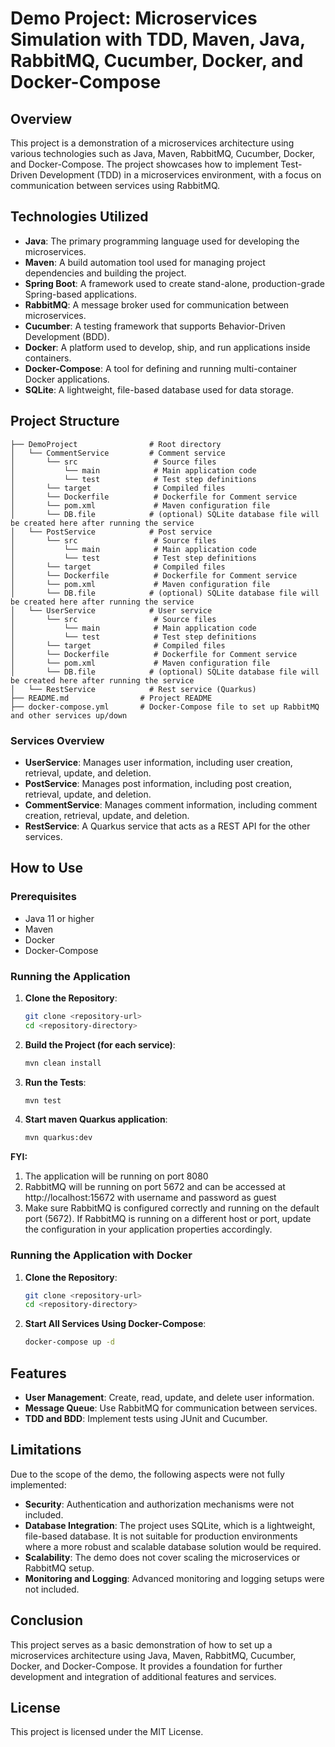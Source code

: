 # Demo Project: Microservices Simulation with TDD, Maven, Java, RabbitMQ, Cucumber, Docker, and Docker-Compose

## Overview

This project is a demonstration of a microservices architecture using various technologies such as Java, Maven, RabbitMQ, Cucumber, Docker, and Docker-Compose. The project showcases how to implement Test-Driven Development (TDD) in a microservices environment, with a focus on communication between services using RabbitMQ.

## Technologies Utilized

- **Java**: The primary programming language used for developing the microservices.
- **Maven**: A build automation tool used for managing project dependencies and building the project.
- **Spring Boot**: A framework used to create stand-alone, production-grade Spring-based applications.
- **RabbitMQ**: A message broker used for communication between microservices.
- **Cucumber**: A testing framework that supports Behavior-Driven Development (BDD).
- **Docker**: A platform used to develop, ship, and run applications inside containers.
- **Docker-Compose**: A tool for defining and running multi-container Docker applications.
- **SQLite**: A lightweight, file-based database used for data storage.

## Project Structure
```
├── DemoProject                # Root directory
│   └── CommentService         # Comment service
│       └── src                 # Source files
│           └── main            # Main application code
│           └── test            # Test step definitions    
│       └── target              # Compiled files
│       └── Dockerfile          # Dockerfile for Comment service
│       └── pom.xml             # Maven configuration file
│       └── DB.file            # (optional) SQLite database file will be created here after running the service
│   └── PostService            # Post service
│       └── src                 # Source files
│           └── main            # Main application code
│           └── test            # Test step definitions    
│       └── target              # Compiled files
│       └── Dockerfile          # Dockerfile for Comment service
│       └── pom.xml             # Maven configuration file
│       └── DB.file            # (optional) SQLite database file will be created here after running the service
│   └── UserService            # User service  
│       └── src                 # Source files
│           └── main            # Main application code
│           └── test            # Test step definitions    
│       └── target              # Compiled files
│       └── Dockerfile          # Dockerfile for Comment service
│       └── pom.xml             # Maven configuration file
│       └── DB.file            # (optional) SQLite database file will be created here after running the service  
│   └── RestService            # Rest service (Quarkus)       
├── README.md                # Project README
├── docker-compose.yml       # Docker-Compose file to set up RabbitMQ and other services up/down

```

### Services Overview

- **UserService**: Manages user information, including user creation, retrieval, update, and deletion.
- **PostService**: Manages post information, including post creation, retrieval, update, and deletion.
- **CommentService**: Manages comment information, including comment creation, retrieval, update, and deletion.
- **RestService**: A Quarkus service that acts as a REST API for the other services.

## How to Use

### Prerequisites

- Java 11 or higher
- Maven
- Docker
- Docker-Compose

### Running the Application

1. **Clone the Repository**:
    ```sh
    git clone <repository-url>
    cd <repository-directory>
    ```

2. **Build the Project (for each service)**:
    ```sh
    mvn clean install
    ```
3. **Run the Tests**:
    ```sh
    mvn test
    ```
4. **Start maven Quarkus application**:
    ```sh
    mvn quarkus:dev
    ```

**FYI:**
1. The application will be running on port 8080
2. RabbitMQ will be running on port 5672 and can be accessed at http://localhost:15672 with username and password as guest
3. Make sure RabbitMQ is configured correctly and running on the default port (5672). If RabbitMQ is running on a different host or port, update the configuration in your application properties accordingly.






### Running the Application with Docker

1. **Clone the Repository**:
    ```sh
    git clone <repository-url>
    cd <repository-directory>
    ```

1. **Start All Services Using Docker-Compose**:
    ```sh
    docker-compose up -d
    ```

## Features

- **User Management**: Create, read, update, and delete user information.
- **Message Queue**: Use RabbitMQ for communication between services.
- **TDD and BDD**: Implement tests using JUnit and Cucumber.

## Limitations

Due to the scope of the demo, the following aspects were not fully implemented:

- **Security**: Authentication and authorization mechanisms were not included.
- **Database Integration**: The project uses SQLite, which is a lightweight, file-based database. It is not suitable for production environments where a more robust and scalable database solution would be required.
- **Scalability**: The demo does not cover scaling the microservices or RabbitMQ setup.
- **Monitoring and Logging**: Advanced monitoring and logging setups were not included.

## Conclusion

This project serves as a basic demonstration of how to set up a microservices architecture using Java, Maven, RabbitMQ, Cucumber, Docker, and Docker-Compose. It provides a foundation for further development and integration of additional features and services.

## License

This project is licensed under the MIT License.